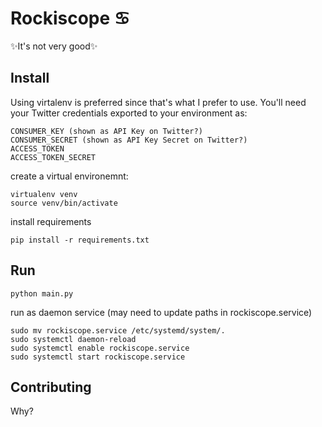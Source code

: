 Rockiscope ♋️
============
✨It's not very good✨

Install
-------
Using virtalenv is preferred since that's what I prefer to use.
You'll need your Twitter credentials exported to your environment as:
```
CONSUMER_KEY (shown as API Key on Twitter?)
CONSUMER_SECRET (shown as API Key Secret on Twitter?)
ACCESS_TOKEN
ACCESS_TOKEN_SECRET
```

create a virtual environemnt:
```
virtualenv venv
source venv/bin/activate
```
install requirements
```
pip install -r requirements.txt
```

Run
---
```
python main.py
```

run as daemon service (may need to update paths in rockiscope.service)
```
sudo mv rockiscope.service /etc/systemd/system/.
sudo systemctl daemon-reload
sudo systemctl enable rockiscope.service
sudo systemctl start rockiscope.service
```

Contributing
------------
Why?